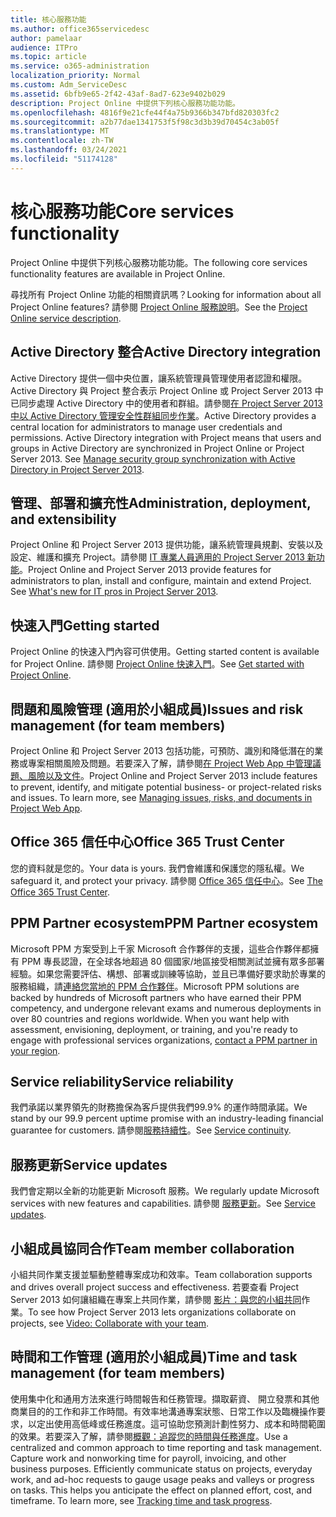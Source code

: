 ```yaml
---
title: 核心服務功能
ms.author: office365servicedesc
author: pamelaar
audience: ITPro
ms.topic: article
ms.service: o365-administration
localization_priority: Normal
ms.custom: Adm_ServiceDesc
ms.assetid: 6bfb9e65-2f42-43af-8ad7-623e9402b029
description: Project Online 中提供下列核心服務功能功能。
ms.openlocfilehash: 4816f9e21cfe44f4a75b9366b347bfd820303fc2
ms.sourcegitcommit: a2b77dae1341753f5f98c3d3b39d70454c3ab05f
ms.translationtype: MT
ms.contentlocale: zh-TW
ms.lasthandoff: 03/24/2021
ms.locfileid: "51174128"
---
```

# <a name="core-services-functionality"></a><span data-ttu-id="5c082-103">核心服務功能</span><span class="sxs-lookup"><span data-stu-id="5c082-103">Core services functionality</span></span>

<span data-ttu-id="5c082-104">Project Online 中提供下列核心服務功能功能。</span><span class="sxs-lookup"><span data-stu-id="5c082-104">The following core services functionality features are available in Project Online.</span></span>
  
<span data-ttu-id="5c082-105">尋找所有 Project Online 功能的相關資訊嗎？</span><span class="sxs-lookup"><span data-stu-id="5c082-105">Looking for information about all Project Online features?</span></span> <span data-ttu-id="5c082-106">請參閱 [Project Online 服務說明](project-online-service-description.md)。</span><span class="sxs-lookup"><span data-stu-id="5c082-106">See the [Project Online service description](project-online-service-description.md).</span></span>
  
## <a name="active-directory-integration"></a><span data-ttu-id="5c082-107">Active Directory 整合</span><span class="sxs-lookup"><span data-stu-id="5c082-107">Active Directory integration</span></span>

<span data-ttu-id="5c082-p102">Active Directory 提供一個中央位置，讓系統管理員管理使用者認證和權限。Active Directory 與 Project 整合表示 Project Online 或 Project Server 2013 中已同步處理 Active Directory 中的使用者和群組。請參閱[在 Project Server 2013 中以 Active Directory 管理安全性群組同步作業](/project/manage-security-group-synchronization-with-active-directory-in-project-server)。</span><span class="sxs-lookup"><span data-stu-id="5c082-p102">Active Directory provides a central location for administrators to manage user credentials and permissions. Active Directory integration with Project means that users and groups in Active Directory are synchronized in Project Online or Project Server 2013. See [Manage security group synchronization with Active Directory in Project Server 2013](/project/manage-security-group-synchronization-with-active-directory-in-project-server).</span></span>
  
## <a name="administration-deployment-and-extensibility"></a><span data-ttu-id="5c082-111">管理、部署和擴充性</span><span class="sxs-lookup"><span data-stu-id="5c082-111">Administration, deployment, and extensibility</span></span>

<span data-ttu-id="5c082-p103">Project Online 和 Project Server 2013 提供功能，讓系統管理員規劃、安裝以及設定、維護和擴充 Project。請參閱 [IT 專業人員適用的 Project Server 2013 新功能](/project/what-s-new-for-it-pros-in-project-server-2016)。</span><span class="sxs-lookup"><span data-stu-id="5c082-p103">Project Online and Project Server 2013 provide features for administrators to plan, install and configure, maintain and extend Project. See [What's new for IT pros in Project Server 2013](/project/what-s-new-for-it-pros-in-project-server-2016).</span></span>
  
## <a name="getting-started"></a><span data-ttu-id="5c082-114">快速入門</span><span class="sxs-lookup"><span data-stu-id="5c082-114">Getting started</span></span>

<span data-ttu-id="5c082-115">Project Online 的快速入門內容可供使用。</span><span class="sxs-lookup"><span data-stu-id="5c082-115">Getting started content is available for Project Online.</span></span> <span data-ttu-id="5c082-116">請參閱 [Project Online 快速入門](https://support.office.com/article/E3E5F64F-ADA5-4F9D-A578-130B2D4E5F11)。</span><span class="sxs-lookup"><span data-stu-id="5c082-116">See [Get started with Project Online](https://support.office.com/article/E3E5F64F-ADA5-4F9D-A578-130B2D4E5F11).</span></span>
  
## <a name="issues-and-risk-management-for-team-members"></a><span data-ttu-id="5c082-117">問題和風險管理 (適用於小組成員)</span><span class="sxs-lookup"><span data-stu-id="5c082-117">Issues and risk management (for team members)</span></span>

<span data-ttu-id="5c082-p105">Project Online 和 Project Server 2013 包括功能，可預防、識別和降低潛在的業務或專案相關風險及問題。若要深入了解，請參閱[在 Project Web App 中管理議題、風險以及文件](/previous-versions/office/project-server-2010/hh767484(v=office.14))。</span><span class="sxs-lookup"><span data-stu-id="5c082-p105">Project Online and Project Server 2013 include features to prevent, identify, and mitigate potential business- or project-related risks and issues. To learn more, see [Managing issues, risks, and documents in Project Web App](/previous-versions/office/project-server-2010/hh767484(v=office.14)).</span></span>
  
## <a name="office-365-trust-center"></a><span data-ttu-id="5c082-120">Office 365 信任中心</span><span class="sxs-lookup"><span data-stu-id="5c082-120">Office 365 Trust Center</span></span>

<span data-ttu-id="5c082-121">您的資料就是您的。</span><span class="sxs-lookup"><span data-stu-id="5c082-121">Your data is yours.</span></span> <span data-ttu-id="5c082-122">我們會維護和保護您的隱私權。</span><span class="sxs-lookup"><span data-stu-id="5c082-122">We safeguard it, and protect your privacy.</span></span> <span data-ttu-id="5c082-123">請參閱 [Office 365 信任中心](https://go.microsoft.com/fwlink/?LinkId=402637)。</span><span class="sxs-lookup"><span data-stu-id="5c082-123">See [The Office 365 Trust Center](https://go.microsoft.com/fwlink/?LinkId=402637).</span></span>
  
## <a name="ppm-partner-ecosystem"></a><span data-ttu-id="5c082-124">PPM Partner ecosystem</span><span class="sxs-lookup"><span data-stu-id="5c082-124">PPM Partner ecosystem</span></span>

<span data-ttu-id="5c082-p107">Microsoft PPM 方案受到上千家 Microsoft 合作夥伴的支援，這些合作夥伴都擁有 PPM 專長認證，在全球各地超過 80 個國家/地區接受相關測試並擁有眾多部署經驗。如果您需要評估、構想、部署或訓練等協助，並且已準備好要求助於專業的服務組織，請[連絡您當地的 PPM 合作夥伴](https://go.microsoft.com/fwlink/p/?LinkId=272646)。</span><span class="sxs-lookup"><span data-stu-id="5c082-p107">Microsoft PPM solutions are backed by hundreds of Microsoft partners who have earned their PPM competency, and undergone relevant exams and numerous deployments in over 80 countries and regions worldwide. When you want help with assessment, envisioning, deployment, or training, and you're ready to engage with professional services organizations, [contact a PPM partner in your region](https://go.microsoft.com/fwlink/p/?LinkId=272646).</span></span>
  
## <a name="service-reliability"></a><span data-ttu-id="5c082-127">Service reliability</span><span class="sxs-lookup"><span data-stu-id="5c082-127">Service reliability</span></span>

<span data-ttu-id="5c082-128">我們承諾以業界領先的財務擔保為客戶提供我們99.9% 的運作時間承諾。</span><span class="sxs-lookup"><span data-stu-id="5c082-128">We stand by our 99.9 percent uptime promise with an industry-leading financial guarantee for customers.</span></span> <span data-ttu-id="5c082-129">請參閱[服務持續性](https://go.microsoft.com/fwlink/?LinkId=402653)。</span><span class="sxs-lookup"><span data-stu-id="5c082-129">See [Service continuity](https://go.microsoft.com/fwlink/?LinkId=402653).</span></span>
  
## <a name="service-updates"></a><span data-ttu-id="5c082-130">服務更新</span><span class="sxs-lookup"><span data-stu-id="5c082-130">Service updates</span></span>

<span data-ttu-id="5c082-131">我們會定期以全新的功能更新 Microsoft 服務。</span><span class="sxs-lookup"><span data-stu-id="5c082-131">We regularly update Microsoft services with new features and capabilities.</span></span> <span data-ttu-id="5c082-132">請參閱 [服務更新](../office-365-platform-service-description/service-updates.md)。</span><span class="sxs-lookup"><span data-stu-id="5c082-132">See [Service updates](../office-365-platform-service-description/service-updates.md).</span></span>
  
## <a name="team-member-collaboration"></a><span data-ttu-id="5c082-133">小組成員協同合作</span><span class="sxs-lookup"><span data-stu-id="5c082-133">Team member collaboration</span></span>

<span data-ttu-id="5c082-134">小組共同作業支援並驅動整體專案成功和效率。</span><span class="sxs-lookup"><span data-stu-id="5c082-134">Team collaboration supports and drives overall project success and effectiveness.</span></span> <span data-ttu-id="5c082-135">若要查看 Project Server 2013 如何讓組織在專案上共同作業，請參閱 [影片：與您的小組共同](https://go.microsoft.com/fwlink/?LinkId=402628)作業。</span><span class="sxs-lookup"><span data-stu-id="5c082-135">To see how Project Server 2013 lets organizations collaborate on projects, see [Video: Collaborate with your team](https://go.microsoft.com/fwlink/?LinkId=402628).</span></span>
  
## <a name="time-and-task-management-for-team-members"></a><span data-ttu-id="5c082-136">時間和工作管理 (適用於小組成員)</span><span class="sxs-lookup"><span data-stu-id="5c082-136">Time and task management (for team members)</span></span>

<span data-ttu-id="5c082-p111">使用集中化和通用方法來進行時間報告和任務管理。擷取薪資、 開立發票和其他商業目的的工作和非工作時間。有效率地溝通專案狀態、日常工作以及臨機操作要求，以定出使用高低峰或任務進度。這可協助您預測計劃性努力、成本和時間範圍的效果。若要深入了解，請參閱[概觀：追蹤您的時間與任務進度](https://go.microsoft.com/fwlink/p/?LinkId=271321)。</span><span class="sxs-lookup"><span data-stu-id="5c082-p111">Use a centralized and common approach to time reporting and task management. Capture work and nonworking time for payroll, invoicing, and other business purposes. Efficiently communicate status on projects, everyday work, and ad-hoc requests to gauge usage peaks and valleys or progress on tasks. This helps you anticipate the effect on planned effort, cost, and timeframe. To learn more, see [Tracking time and task progress](https://go.microsoft.com/fwlink/p/?LinkId=271321).</span></span>
